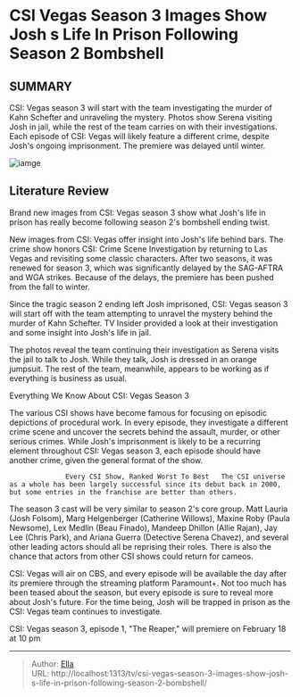 # CSI Vegas Season 3 Images Show Josh s Life In Prison Following Season 2 Bombshell


## SUMMARY 



  CSI: Vegas season 3 will start with the team investigating the murder of Kahn Schefter and unraveling the mystery.   Photos show Serena visiting Josh in jail, while the rest of the team carries on with their investigations.   Each episode of CSI: Vegas will likely feature a different crime, despite Josh&#39;s ongoing imprisonment. The premiere was delayed until winter.  

![iamge](https://static1.srcdn.com/wordpress/wp-content/uploads/2024/01/josh-in-csi-vegas.jpg)

## Literature Review
Brand new images from CSI: Vegas season 3 show what Josh&#39;s life in prison has really become following season 2&#39;s bombshell ending twist.




New images from CSI: Vegas offer insight into Josh&#39;s life behind bars. The crime show honors CSI: Crime Scene Investigation by returning to Las Vegas and revisiting some classic characters. After two seasons, it was renewed for season 3, which was significantly delayed by the SAG-AFTRA and WGA strikes. Because of the delays, the premiere has been pushed from the fall to winter.




Since the tragic season 2 ending left Josh imprisoned, CSI: Vegas season 3 will start off with the team attempting to unravel the mystery behind the murder of Kahn Schefter. TV Insider provided a look at their investigation and some insight into Josh&#39;s life in jail.

         

The photos reveal the team continuing their investigation as Serena visits the jail to talk to Josh. While they talk, Josh is dressed in an orange jumpsuit. The rest of the team, meanwhile, appears to be working as if everything is business as usual.


 Everything We Know About CSI: Vegas Season 3 
          




The various CSI shows have become famous for focusing on episodic depictions of procedural work. In every episode, they investigate a different crime scene and uncover the secrets behind the assault, murder, or other serious crimes. While Josh&#39;s imprisonment is likely to be a recurring element throughout CSI: Vegas season 3, each episode should have another crime, given the general format of the show.

                  Every CSI Show, Ranked Worst To Best   The CSI universe as a whole has been largely successful since its debut back in 2000, but some entries in the franchise are better than others.    

The season 3 cast will be very similar to season 2&#39;s core group. Matt Lauria (Josh Folsom), Marg Helgenberger (Catherine Willows), Maxine Roby (Paula Newsome), Lex Medlin (Beau Finado), Mandeep Dhillon (Allie Rajan), Jay Lee (Chris Park), and Ariana Guerra (Detective Serena Chavez), and several other leading actors should all be reprising their roles. There is also the chance that actors from other CSI shows could return for cameos.




CSI: Vegas will air on CBS, and every episode will be available the day after its premiere through the streaming platform Paramount&#43;. Not too much has been teased about the season, but every episode is sure to reveal more about Josh&#39;s future. For the time being, Josh will be trapped in prison as the CSI: Vegas team continues to investigate.



CSI: Vegas season 3, episode 1, &#34;The Reaper,&#34; will premiere on February 18 at 10 pm






---

> Author: [Ella](https://instagram.hk.cn/)  
> URL: http://localhost:1313/tv/csi-vegas-season-3-images-show-josh-s-life-in-prison-following-season-2-bombshell/  

